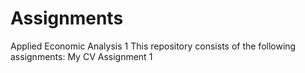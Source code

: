 # Assignments
Applied Economic Analysis 1
This repository consists of the following assignments:
My CV
Assignment 1
